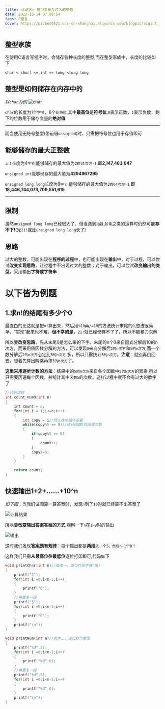 ```yaml
---
title: =C语言= 整型变量与过大的整数
date: 2023-10-14 07:09:14
tags: C语言
cover: https://picbed0521.oss-cn-shanghai.aliyuncs.com/blogpic/bigint.jpg
---
```

## 整型家族 #
在使用C语言写程序时，会储存各种长度的整型,而在整型家族中，长度的比较如下

`char < short <= int <= long <long long `

## 整型是如何储存在内存中的 #
*以`char`为例*
![char](https://picbed0521.oss-cn-shanghai.aliyuncs.com/blogpic/Snipaste_2023-10-14_15-33-30.jpg)

`char`的长度为1个`字节`，8个`比特位`,其中**最高位**是**符号位**,`0`表示正数，`1`表示负数，剩下的位数用于储存变量的**绝对值**

---
而当使用无符号整型(带前缀`unsigned`)时，只需把符号位也用于存值即可

## 能够储存的最大正整数 #

`int`长度为4`字节`,能够储存的最大值为`2的31次方-1`,即**2,147,483,647**

`unsigned int`能够储存的最大值为**4294967295**

`unsigned long long`长度为8`字节`,能够储存的最大值为`2的64次方-1`,即**18,446,744,073,709,551,615**

---

## 限制 #

虽然`unsigned long long`已经很大了，但当遇到`指数`,`阶乘`之类的运算时仍然可能**存不下!**(光`21!`就比`unsigned long long`长了)

## 思路 #
过大的整数，可能出现在**程序的过程**中，也可能出现在**输出**中，对于过程，可以尝试**改变实现思路**，让过程中不出现过大的整数；对于输出，可以尝试**改变输出的类型**，采用输出**字符或字符串**

# 以下皆为例题 #

## 1.求n!的结尾有多少个0

最直白的思路就是把`n!`算出来，然后用`%10`再`/=10`的方法统计末尾的`0`,想法很简单，“实现”起来也不难，**但不幸的是**，`21!`就已经储存不了了，所以不能暴力求解

所以要**改变思路**，先从末尾0是怎么来的下手。末尾的n个0来自因式分解后10的n次方，而采用质因数分解的方法，可以发现`0`来自分解后`2的n次方`和`5的n次方`,而一个数分解后`2的n次方`必定比`5的n次方` 多，所以只需统计`5的n次方`。**注意**：就别再倒回去，想着先算出阶乘再求`5的n次方`了。

**这里采用逐步计数的方法**：结果中的`5的n次方`来自各个因数中`5的N次方`的累乘,所以只需要历遍每个因数，并统计其中`因数5`的次数。这样过程中就不会有过大的数字了

```C
//代码实现
int count_num0(int n)
{
    int count = 0;
    for(int i = 1;i<=n;i++)
    {
        int copy = i//防止改变循环变量
        while(copy%5 == 0)//统计因数5的出现次数
        {
            if(copy%5 == 0)
            {
                count++;
            }
            copy/=5;
        }
    }

    return count;
}

```

## 快速输出1+2+……+10^n #
*如下图*：当我们试图算一算答案时，发现`n`到了`10`时就已经算不出答案了

![计算结果](https://picbed0521.oss-cn-shanghai.aliyuncs.com/blogpic/gao_si.png)

所以要**改变输出答案答案的方式**,观察一下`n`在`1~9`时的输出

![输出](https://picbed0521.oss-cn-shanghai.aliyuncs.com/blogpic/Snipaste_2023-10-19_07-26-54.jpg)

这时我们发现**答案颇有规律**：每个输出都是**两段**`先一个5，然后n-1个0`！

这样我们只需**从最高位往最低位**逐位打印即可,代码如下

```C
void printChar(int n)//版本一，逐位打印字符(串)
{
    printf("5");
    for(int i =0;i<n-1;i++)
    {
        printf("0");
    }
    //再重复一段
    printf("5");
    for(int i =0;i<n-1;i++)
    {
        printf("0");
    }
    printf("\n");
}

void printNum(int n)//版本二，逐位打印整型
{
    printf("%d",5);
    for(int i =0;i<n-1;i++)
    {
        printf("%d",0);
    }
    //再重复一段
    printf("%d",5);
    for(int i =0;i<n-1;i++)
    {
        printf("%d",0);
    }
    printf("\n");
}
```